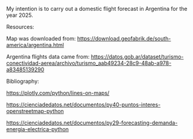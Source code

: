 My intention is to carry out a domestic flight forecast in Argentina for the year 2025.

Resources:

Map was downloaded from:
https://download.geofabrik.de/south-america/argentina.html

Argentina flights data came from:
https://datos.gob.ar/dataset/turismo-conectividad-aerea/archivo/turismo_aab49234-28c9-48ab-a978-a83485139290

Bibliography: 

https://plotly.com/python/lines-on-maps/

https://cienciadedatos.net/documentos/py40-puntos-interes-openstreetmap-python

https://cienciadedatos.net/documentos/py29-forecasting-demanda-energia-electrica-python
